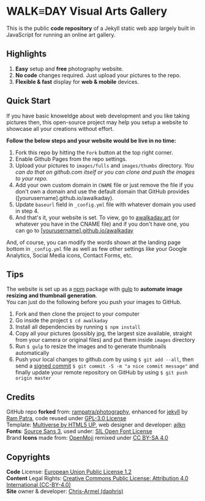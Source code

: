 # WALK≡DAY Visual Arts Gallery
This is the public __code repository__ of a Jekyll static web app largely built in JavaScript for running an online art gallery.

## Highlights
1. __Easy__ setup and __free__ photography website.
2. __No code__ changes required. Just upload your pictures to the repo.
3. __Flexible & fast__ display for __web & mobile__ devices.

## Quick Start
If you have basic knoweldge about web development and you like taking pictures then, this open-source project may help you setup a website to showcase
all your creations without effort.  

**Follow the below steps and your website would be live in no time:**

1. Fork this repo by hitting the `Fork` button at the top right corner.
2. Enable Github Pages from the repo settings.
3. Upload your pictures to `images/fulls` and `images/thumbs` directory. _You can do that on github.com itself or you can clone and push the images to your repo._
4. Add your own custom domain in `CNAME` file or just remove the file if you don't own a domain and use the default domain that GitHub provides ([yourusername].github.io/awalkaday).
5. Update `baseurl` field in `_config.yml` file with whatever domain you used in step 4.
6. And that's it, your website is set. To view, go to [awalkaday.art](https://awalkaday.art) (or whatever you have in the CNAME file) and if you don't have one, you can go to [[yourusername].github.io/awalkaday](https://yourusername.github.io/awalkaday)

And, of course, you can modify the words shown at the landing page bottom in `_config.yml` file as well as few other settings like your Google Analytics, Social Media icons, Contact Forms, etc.
 
## Tips
The website is set up as a [npm](https://www.npmjs.com) package with [gulp](https://gulpjs.com/) to __automate image resizing
and thumbnail generation__.   
You can just do the following before you push your images to GitHub.

1. Fork and then clone the project to your computer
2. Go inside the project `$ cd awalkaday`
3. Install all dependencies by running `$ npm install`
4. Copy all your pictures (possibly jpg, the largest size available, straight from your camera or original files) and put them inside `images` directory
5. Run `$ gulp` to resize the images and to generate thumbnails automatically
6. Push your local changes to github.com by using `$ git add --all`, then send a [signed commit](https://docs.github.com/en/github/authenticating-to-github/managing-commit-signature-verification/signing-commits) `$ git commit -S -m "a nice commit message"` and finally update your remote repository on GitHub by using `$ git push origin master`  

## Credits
GitHub repo __forked__ from: [rampatra/photography](https://github.com/rampatra/photography), enhanced for [jekyll](https://jekyllrb.com/) by [Ram  Patra](https://github.com/rampatra), code reused under [GPL-3.0 License](https://raw.githubusercontent.com/rampatra/photography/master/LICENSE)   
Template: [Multiverse by HTML5 UP](https://html5up.net/multiverse), web designer and developer: [ajlkn](https://aj.lkn.io/)  
__Fonts__: [Source Sans 3](https://github.com/daqhris/daqhris.github.io/blob/master/style/font/SourceSans3-Regular.ttf), used under: [SIL Open Font License](https://raw.githubusercontent.com/daqhris/daqhris.github.io/master/style/font/license/OFL.txt)  
Brand __Icons__ made from: [OpenMoji](https://openmoji.org/about/) remixed under [CC BY-SA 4.0](https://creativecommons.org/licenses/by-sa/4.0/legalcode)  

## Copyrights  
__Code__ License: [European Union Public License 1.2](https://raw.githubusercontent.com/daqhris/awalkaday/master/LICENSE)  
__Content__ Legal Rights: [Creative Commons Public License: Attribution 4.0 International (CC-BY-4.0)](https://creativecommons.org/licenses/by/4.0/legalcode)  
__Site__ owner & developer: [Chris-Armel (daqhris)](https://daqhris.com)
